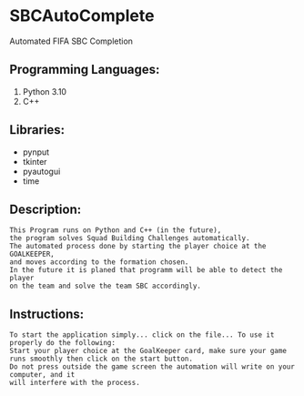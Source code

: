 # SBCAutoComplete
Automated FIFA SBC Completion

## Programming Languages:
1) Python 3.10
2) C++

## Libraries:

 - pynput
 - tkinter
 - pyautogui
 - time

## Description:
    
    This Program runs on Python and C++ (in the future), 
    the program solves Squad Building Challenges automatically.
    The automated process done by starting the player choice at the GOALKEEPER, 
    and moves according to the formation chosen.
    In the future it is planed that programm will be able to detect the player 
    on the team and solve the team SBC accordingly.

## Instructions:
    
    To start the application simply... click on the file... To use it properly do the following:
    Start your player choice at the GoalKeeper card, make sure your game runs smoothly then click on the start button.
    Do not press outside the game screen the automation will write on your computer, and it
    will interfere with the process.

